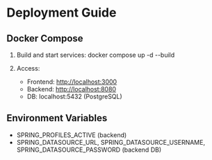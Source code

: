 # Deployment Guide

## Docker Compose

1. Build and start services:
   docker compose up -d --build

2. Access:
   - Frontend: <http://localhost:3000>
   - Backend: <http://localhost:8080>
   - DB: localhost:5432 (PostgreSQL)

## Environment Variables

- SPRING_PROFILES_ACTIVE (backend)
- SPRING_DATASOURCE_URL, SPRING_DATASOURCE_USERNAME, SPRING_DATASOURCE_PASSWORD (backend DB)
